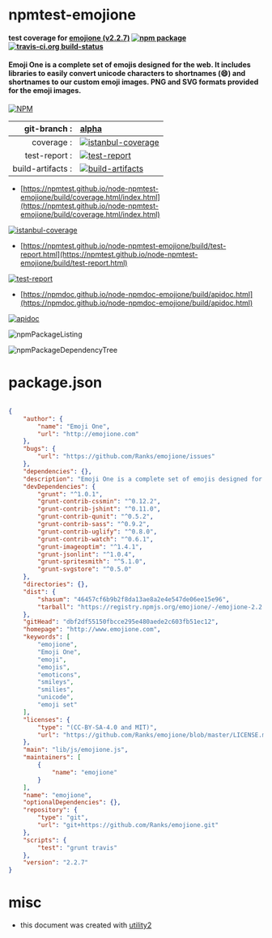 # npmtest-emojione

#### test coverage for  [emojione (v2.2.7)](http://www.emojione.com)  [![npm package](https://img.shields.io/npm/v/npmtest-emojione.svg?style=flat-square)](https://www.npmjs.org/package/npmtest-emojione) [![travis-ci.org build-status](https://api.travis-ci.org/npmtest/node-npmtest-emojione.svg)](https://travis-ci.org/npmtest/node-npmtest-emojione)

#### Emoji One is a complete set of emojis designed for the web. It includes libraries to easily convert unicode characters to shortnames (:smile:) and shortnames to our custom emoji images. PNG and SVG formats provided for the emoji images.

[![NPM](https://nodei.co/npm/emojione.png?downloads=true&downloadRank=true&stars=true)](https://www.npmjs.com/package/emojione)

| git-branch : | [alpha](https://github.com/npmtest/node-npmtest-emojione/tree/alpha)|
|--:|:--|
| coverage : | [![istanbul-coverage](https://npmtest.github.io/node-npmtest-emojione/build/coverage.badge.svg)](https://npmtest.github.io/node-npmtest-emojione/build/coverage.html/index.html)|
| test-report : | [![test-report](https://npmtest.github.io/node-npmtest-emojione/build/test-report.badge.svg)](https://npmtest.github.io/node-npmtest-emojione/build/test-report.html)|
| build-artifacts : | [![build-artifacts](https://npmtest.github.io/node-npmtest-emojione/glyphicons_144_folder_open.png)](https://github.com/npmtest/node-npmtest-emojione/tree/gh-pages/build)|

- [https://npmtest.github.io/node-npmtest-emojione/build/coverage.html/index.html](https://npmtest.github.io/node-npmtest-emojione/build/coverage.html/index.html)

[![istanbul-coverage](https://npmtest.github.io/node-npmtest-emojione/build/screenCapture.buildCi.browser.%252Ftmp%252Fbuild%252Fcoverage.lib.html.png)](https://npmtest.github.io/node-npmtest-emojione/build/coverage.html/index.html)

- [https://npmtest.github.io/node-npmtest-emojione/build/test-report.html](https://npmtest.github.io/node-npmtest-emojione/build/test-report.html)

[![test-report](https://npmtest.github.io/node-npmtest-emojione/build/screenCapture.buildCi.browser.%252Ftmp%252Fbuild%252Ftest-report.html.png)](https://npmtest.github.io/node-npmtest-emojione/build/test-report.html)

- [https://npmdoc.github.io/node-npmdoc-emojione/build/apidoc.html](https://npmdoc.github.io/node-npmdoc-emojione/build/apidoc.html)

[![apidoc](https://npmdoc.github.io/node-npmdoc-emojione/build/screenCapture.buildCi.browser.%252Ftmp%252Fbuild%252Fapidoc.html.png)](https://npmdoc.github.io/node-npmdoc-emojione/build/apidoc.html)

![npmPackageListing](https://npmtest.github.io/node-npmtest-emojione/build/screenCapture.npmPackageListing.svg)

![npmPackageDependencyTree](https://npmtest.github.io/node-npmtest-emojione/build/screenCapture.npmPackageDependencyTree.svg)



# package.json

```json

{
    "author": {
        "name": "Emoji One",
        "url": "http://emojione.com"
    },
    "bugs": {
        "url": "https://github.com/Ranks/emojione/issues"
    },
    "dependencies": {},
    "description": "Emoji One is a complete set of emojis designed for the web. It includes libraries to easily convert unicode characters to shortnames (:smile:) and shortnames to our custom emoji images. PNG and SVG formats provided for the emoji images.",
    "devDependencies": {
        "grunt": "^1.0.1",
        "grunt-contrib-cssmin": "^0.12.2",
        "grunt-contrib-jshint": "^0.11.0",
        "grunt-contrib-qunit": "^0.5.2",
        "grunt-contrib-sass": "^0.9.2",
        "grunt-contrib-uglify": "^0.8.0",
        "grunt-contrib-watch": "^0.6.1",
        "grunt-imageoptim": "^1.4.1",
        "grunt-jsonlint": "^1.0.4",
        "grunt-spritesmith": "^5.1.0",
        "grunt-svgstore": "^0.5.0"
    },
    "directories": {},
    "dist": {
        "shasum": "46457cf6b9b2f8da13ae8a2e4e547de06ee15e96",
        "tarball": "https://registry.npmjs.org/emojione/-/emojione-2.2.7.tgz"
    },
    "gitHead": "dbf2df55150fbcce295e480aede2c603fb51ec12",
    "homepage": "http://www.emojione.com",
    "keywords": [
        "emojione",
        "Emoji One",
        "emoji",
        "emojis",
        "emoticons",
        "smileys",
        "smilies",
        "unicode",
        "emoji set"
    ],
    "licenses": {
        "type": "(CC-BY-SA-4.0 and MIT)",
        "url": "https://github.com/Ranks/emojione/blob/master/LICENSE.md"
    },
    "main": "lib/js/emojione.js",
    "maintainers": [
        {
            "name": "emojione"
        }
    ],
    "name": "emojione",
    "optionalDependencies": {},
    "repository": {
        "type": "git",
        "url": "git+https://github.com/Ranks/emojione.git"
    },
    "scripts": {
        "test": "grunt travis"
    },
    "version": "2.2.7"
}
```



# misc
- this document was created with [utility2](https://github.com/kaizhu256/node-utility2)
